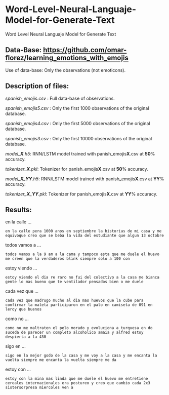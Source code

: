 # Word-Level-Neural-Languaje-Model-for-Generate-Text
Word Level Neural Languaje Model for Generate Text

## Data-Base: https://github.com/omar-florez/learning_emotions_with_emojis
Use of data-base: Only the observations (not emoticons).

## Description of files:
*spanish_emojis.csv* : Full data-base of observations.

*spanish_emojis5.csv* : Only the first 1000 observations of the original database.

*spanish_emojis4.csv* : Only the first 5000 observations of the original database.

*spanish_emojis3.csv* : Only the first 10000 observations of the original database.

*model_**X**.h5*: RNN/LSTM model trained with panish_emojis**X**.csv at **50**% accuracy.

*tokenizer_**X**.pkl*: Tokenizer for panish_emojis**X**.csv at **50**% accuracy.

*model_**X**_**YY**.h5*: RNN/LSTM model trained with panish_emojis**X**.csv at **YY**% accuracy.

*tokenizer_**X**_**YY**.pkl*: Tokenizer for panish_emojis**X**.csv at **YY**% accuracy.

## Results:
en la calle ...
```
en la calle pera 1000 anos en septiembre la historias de mi casa y me equivoque creo que se beba la vida del estudiante que algun 13 octobre
```

todos vamos a ...
```
todos vamos a la 9 am a la cama y tampoco esta que me duele el huevo me creen que la verdaderos blink siempre solo a 100 con
```

estoy viendo ...
```
estoy viendo el dia re raro no fui del colectivo a la casa me bianca gente lo mas bueno que te ventilador pensados bien o me duele
```

cada vez que ...
```
cada vez que madrugo mucho al dia mas huevos que la cube para confirmar la maleta participaron en el palo en camiseta de 091 en leroy que buenos
```

como no ...
```
como no me maltraten el pelo morado y evoluciona a turquesa en do suceda de parecer un completo alcoholico amaia y alfred estoy despierta a la 430
```

sigo en ...
```
sigo en la mejor godo de la casa y me voy a la casa y me encanta la vuelta siempre me encanta la vuelta siempre me da
```

estoy con ...
```
estoy con la mina mas linda que me duele el huevo me entretiene cereales internacionales era postureo y creo que cambio cada 2x3 sistersorpresa miercoles ven a
```
